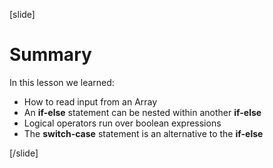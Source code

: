 [slide]
# Summary

In this lesson we learned: 
- How to read input from an Array
- An **if-else** statement can be nested within another **if-else**
- Logical operators run over boolean expressions
- The **switch-case** statement is an alternative to the **if-else**


[/slide]